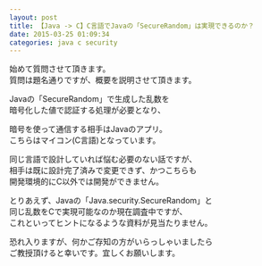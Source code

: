 ```yaml
---
layout: post
title: 【Java -> C】C言語でJavaの「SecureRandom」は実現できるのか？
date: 2015-03-25 01:09:34
categories: java c security
---
```

<p>始めて質問させて頂きます。<br>
質問は題名通りですが、概要を説明させて頂きます。</p>

<p>Javaの「SecureRandom」で生成した乱数を<br>
暗号化した値で認証する処理が必要となり、</p>

<p>暗号を使って通信する相手はJavaのアプリ。<br>
こちらはマイコン(C言語)となっています。</p>

<p>同じ言語で設計していれば悩む必要のない話ですが、<br>
相手は既に設計完了済みで変更できず、かつこちらも<br>
開発環境的にC以外では開発ができません。</p>

<p>とりあえず、Javaの「Java.security.SecureRandom」と<br>
同じ乱数をCで実現可能なのか現在調査中ですが、<br>
これといってヒントになるような資料が見当たりません。</p>

<p>恐れ入りますが、何かご存知の方がいらっしゃいましたら<br>
ご教授頂けると幸いです。宜しくお願いします。</p>
